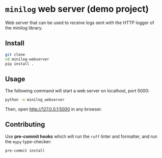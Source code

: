 # ``minilog`` web server (demo project)

Web server that can be used to receive logs sent with the HTTP logger of the minilog library.

## Install

```sh
git clone
cd minilog-webserver
pip install .
```

## Usage

The following command will start a web server on localhost, port 5000:
```sh
python -m minilog_webserver
```
Then, open http://127.0.0.1:5000 in any browser.


## Contributing

Use **pre-commit hooks** which will run the ``ruff`` linter and formatter, and run the ``mypy`` type-checker:
```sh
pre-commit install
```
